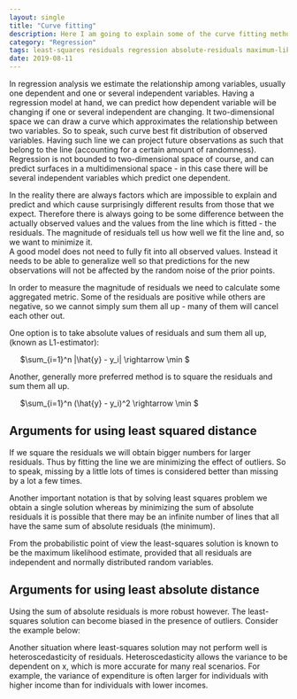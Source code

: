```yaml
---
layout: single
title: "Curve fitting"
description: Here I am going to explain some of the curve fitting methods such as least squares and least absolutes
category: "Regression"
tags: least-squares residuals regression absolute-residuals maximum-likelihood  curve-fitting
date: 2019-08-11
---
```


In regression analysis we estimate the relationship among variables, usually one dependent and one or several independent variables. Having a regression model at hand, we can predict how dependent variable will be changing if one or several independent are changing. 
It two-dimensional space we can draw a curve which approximates the relationship between two variables. So to speak, such curve best fit distribution of observed variables. Having such line we can project future observations as such that belong to the line (accounting for a certain amount of randomness). Regression is not bounded to two-dimensional space of course, and can predict surfaces in a multidimensional space - in this case there will be several independent variables which predict one dependent.<br>

In the reality there are always factors which are impossible to explain and predict and which cause surprisingly different results from those that we expect. Therefore there is always going to be some difference between the actually observed values and the values from the line which is fitted - the residuals. The magnitude of residuals tell us how well we fit the line and, so we want to minimize it. <br>
A good model does not need to fully fit into all observed values. Instead it needs to be able to generalize well so that predictions for the new observations will not be affected by the random noise of the prior points.<br>

In order to measure the magnitude of residuals we need to calculate some aggregated metric. Some of the residuals are positive while others are negative, so we cannot simply sum them all up - many of them will cancel each other out. <br>

One option is to take absolute values of residuals and sum them all up, (known as L1-estimator): <br>

&nbsp;&nbsp;&nbsp;&nbsp;
$\sum_{i=1}^n |\hat{y} - y_i| \rightarrow \min $

Another, generally more preferred method is to square the residuals and sum them all up.<br>

&nbsp;&nbsp;&nbsp;&nbsp;
$\sum_{i=1}^n (\hat{y} - y_i)^2 \rightarrow \min $

## Arguments for using least squared distance<br>

If we square the residuals we will obtain bigger numbers for larger residuals. Thus by fitting the line we are minimizing the effect of outliers. So to speak, missing by a little lots of times is considered better than missing by a lot a few times. <br>

Another important notation is that by solving least squares problem we obtain a single solution whereas by minimizing the sum of absolute residuals it is possible that there may be an infinite number of lines that all have the same sum of absolute residuals (the minimum).<br>

From the probabilistic point of view the least-squares solution is known to be the maximum likelihood estimate, provided that all residuals are independent and normally distributed random variables.<br>

## Arguments for using least absolute distance<br>

Using the sum of absolute residuals is more robust however.  The least-squares solution can become biased in the presence of outliers. Consider the example below:

Another situation where least-squares solution may not perform well is heteroscedasticity of residuals. Heteroscedasticity allows the variance to be dependent on x, which is more accurate for many real scenarios. For example, the variance of expenditure is often larger for individuals with higher income than for individuals with lower incomes. 

